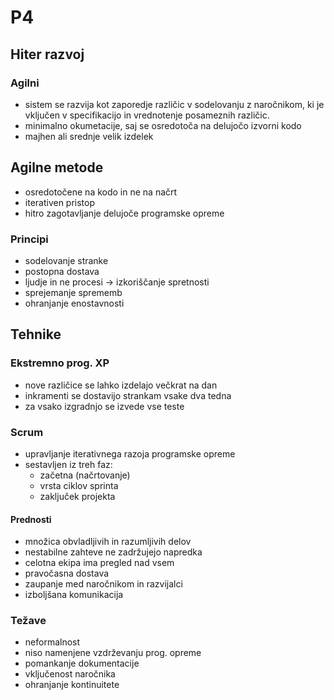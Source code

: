 # P4

## Hiter razvoj

### Agilni
- sistem se razvija kot zaporedje različic v sodelovanju z naročnikom, ki je vključen v specifikacijo in vrednotenje posameznih  različic. 
- minimalno okumetacije, saj se osredotoča na delujočo izvorni kodo
- majhen ali srednje velik izdelek

## Agilne metode
- osredotočene na kodo in ne na načrt
- iterativen pristop
- hitro zagotavljanje delujoče programske opreme

### Principi
- sodelovanje stranke
- postopna dostava
- ljudje in ne procesi -> izkoriščanje spretnosti
- sprejemanje sprememb
- ohranjanje enostavnosti

## Tehnike 

### Ekstremno prog. XP
- nove različice se lahko izdelajo večkrat na dan
- inkramenti se dostavijo strankam vsake dva tedna
- za vsako izgradnjo se izvede vse teste

### Scrum 
- upravljanje iterativnega razoja programske opreme
- sestavljen iz treh faz:
    - začetna (načrtovanje)
    - vrsta ciklov sprinta 
    - zaključek projekta

#### Prednosti
- množica obvladljivih in razumljivih delov
- nestabilne zahteve ne zadržujejo napredka
- celotna ekipa ima pregled nad vsem
- pravočasna dostava
- zaupanje med naročnikom in razvijalci
- izboljšana komunikacija

### Težave
- neformalnost
- niso namenjene vzdrževanju prog. opreme
- pomankanje dokumentacije
- vključenost naročnika
- ohranjanje kontinuitete

